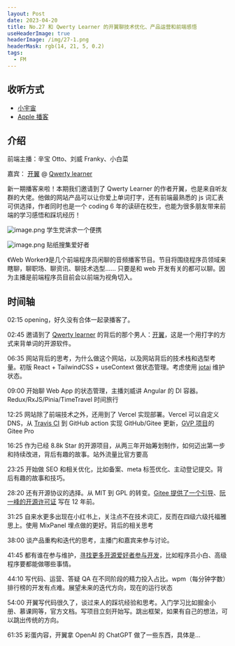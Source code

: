 ```yaml
---
layout: Post
date: 2023-04-20
title: No.27 和 Qwerty Learner 的开翼聊技术优化、产品运营和前端感悟
useHeaderImage: true
headerImage: /img/27-1.png
headerMask: rgb(14, 21, 5, 0.2)
tags:
  - FM
---
```


## 收听方式

- [小宇宙](https://www.xiaoyuzhoufm.com/episode/64400c169361a4e7c3fc9ab7)
- [Apple 播客](https://podcasts.apple.com/cn/podcast/no-27-%E5%92%8C-qwerty-learner-%E7%9A%84%E5%BC%80%E7%BF%BC%E8%81%8A%E6%8A%80%E6%9C%AF%E4%BC%98%E5%8C%96-%E4%BA%A7%E5%93%81%E8%BF%90%E8%90%A5%E5%92%8C%E5%89%8D%E7%AB%AF%E6%84%9F%E6%82%9F/id1586927144?i=1000609725650)

## 介绍

前端主播：辛宝 Otto、刘威 Franky、小白菜

嘉宾： [开翼](https://github.com/Kaiyiwing) @ [Qwerty learner](https://github.com/Kaiyiwing/qwerty-learner)

新一期播客来啦！本期我们邀请到了 Qwerty Learner 的作者开翼，也是来自听友群的大佬。他做的网站产品可以让你爱上单词打字，还有前端最熟悉的 js 词汇表可供选择，作者同时也是一个 coding 6 年的读研在校生，也能为很多朋友带来前端的学习感悟和踩坑经历！

![image.png](/img/27-1.png)
学生党讲求一个便携

![image.png](/img/27-2.png)
贴纸搜集爱好者

《Web Worker》是几个前端程序员闲聊的音频播客节目。节目将围绕程序员领域来瞎聊，聊职场、聊资讯、聊技术选型...... 只要是和 web 开发有关的都可以聊。因为主播是前端程序员目前会以前端为视角切入。

## 时间轴

02:15 opening，好久没有合体一起录播客了。

02:45 邀请到了 [Qwerty learner](https://qwerty.kaiyi.cool/) 的背后的那个男人：[开翼](https://github.com/Kaiyiwing)，这是一个用打字的方式来背单词的开源软件。

06:35 网站背后的思考，为什么做这个网站，以及网站背后的技术栈和选型考量。初版 React + TailwindCSS + useContext 做状态管理。考虑使用 [jotai](https://github.com/pmndrs/jotai) 维护状态。

09:00 开始聊 Web App 的状态管理，主播刘威讲 Angular 的 DI 容器。Redux/RxJS/Pinia/TimeTravel 时间旅行

12:25 网站除了前端技术之外，还用到了 Vercel 实现部署。Vercel 可以自定义 DNS，从 [Travis CI](https://www.travis-ci.com/) 到 GitHub action 实现 GitHub/Gitee 更新，[GVP 项目](https://gitee.com/gvp)的 Gitee Pro

16:25 作为已经 8.8k Star 的开源项目，从两三年开始筹划制作，如何迈出第一步和持续改进，背后有趣的故事。站外流量比官方要高

23:25 开始做 SEO 和相关优化，比如备案、meta 标签优化、主动登记提交。背后有趣的故事和技巧。

28:20 还有开源协议的选择。从 MIT 到 GPL 的转变。[Gitee 提供了一个引导](https://blog.gitee.com/2019/12/20/gitee-license-guide/)、[阮一峰的开源许可证](https://www.ruanyifeng.com/blog/2011/05/how_to_choose_free_software_licenses.html) 写在 12 年前。

31:25 自来水更多出现在小红书上，关注点不在技术词汇，反而在四级六级托福雅思上。使用 MixPanel 埋点做的更好。背后的相关思考

38:00 谈产品重构和迭代的思考，主播门和嘉宾来参与讨论。

41:45 都有谁在参与维护，[寻找更多开源爱好者参与开发](https://github.com/Kaiyiwing/qwerty-learner/issues/390)，比如程序员小白、高级程序要都能做哪些事情。

44:10 写代码、运营、答疑 QA 在不同阶段的精力投入占比。wpm（每分钟字数）排行榜的开发有点难。展望未来的迭代方向，现在的运行状态

54:00 开翼写代码很久了，谈过来人的踩坑经验和思考。入门学习比如掘金小册、慕课网等，官方文档。写项目立刻开始写。跳出框架，如果有自己的想法，可以跳出传统的方向。

61:35 彩蛋内容，开翼拿 OpenAI 的 ChatGPT 做了一些东西，具体是...
